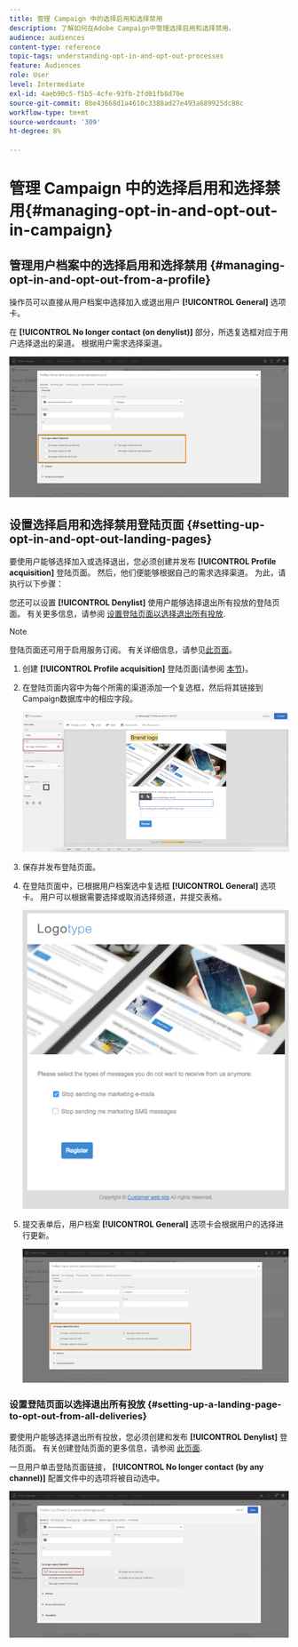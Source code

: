 ```yaml
---
title: 管理 Campaign 中的选择启用和选择禁用
description: 了解如何在Adobe Campaign中管理选择启用和选择禁用。
audience: audiences
content-type: reference
topic-tags: understanding-opt-in-and-opt-out-processes
feature: Audiences
role: User
level: Intermediate
exl-id: 4aeb90c5-f5b5-4cfe-93fb-2fd01fb8d70e
source-git-commit: 8be43668d1a4610c3388ad27e493a689925dc88c
workflow-type: tm+mt
source-wordcount: '309'
ht-degree: 8%

---
```


# 管理 Campaign 中的选择启用和选择禁用{#managing-opt-in-and-opt-out-in-campaign}

## 管理用户档案中的选择启用和选择禁用 {#managing-opt-in-and-opt-out-from-a-profile}

操作员可以直接从用户档案中选择加入或退出用户 **[!UICONTROL General]** 选项卡。

在 **[!UICONTROL No longer contact (on denylist)]** 部分，所选复选框对应于用户选择退出的渠道。 根据用户需求选择渠道。

![](assets/optin_landingpage_3.png)

## 设置选择启用和选择禁用登陆页面 {#setting-up-opt-in-and-opt-out-landing-pages}

要使用户能够选择加入或选择退出，您必须创建并发布 **[!UICONTROL Profile acquisition]** 登陆页面。 然后，他们便能够根据自己的需求选择渠道。 为此，请执行以下步骤：

您还可以设置 **[!UICONTROL Denylist]** 使用户能够选择退出所有投放的登陆页面。 有关更多信息，请参阅 [设置登陆页面以选择退出所有投放](#setting-up-a-landing-page-to-opt-out-from-all-deliveries).

>[!NOTE]
>
>登陆页面还可用于启用服务订阅。 有关详细信息，请参见[此页面](../../channels/using/configuring-landing-page.md#linking-a-landing-page-to-a-service)。

1. 创建 **[!UICONTROL Profile acquisition]** 登陆页面(请参阅 [本节](../../channels/using/getting-started-with-landing-pages.md))。
1. 在登陆页面内容中为每个所需的渠道添加一个复选框，然后将其链接到Campaign数据库中的相应字段。

   ![](assets/optin_landingpage_1.png)

1. 保存并发布登陆页面。
1. 在登陆页面中，已根据用户档案选中复选框 **[!UICONTROL General]** 选项卡。 用户可以根据需要选择或取消选择频道，并提交表格。

   ![](assets/optin_landingpage_2.png)

1. 提交表单后，用户档案 **[!UICONTROL General]** 选项卡会根据用户的选择进行更新。

   ![](assets/optin_landingpage_3.png)

### 设置登陆页面以选择退出所有投放 {#setting-up-a-landing-page-to-opt-out-from-all-deliveries}

要使用户能够选择退出所有投放，您必须创建和发布 **[!UICONTROL Denylist]** 登陆页面。 有关创建登陆页面的更多信息，请参阅 [此页面](../../channels/using/getting-started-with-landing-pages.md).

一旦用户单击登陆页面链接， **[!UICONTROL No longer contact (by any channel)]** 配置文件中的选项将被自动选中。

![](assets/blocklisting_allchannels.png)
